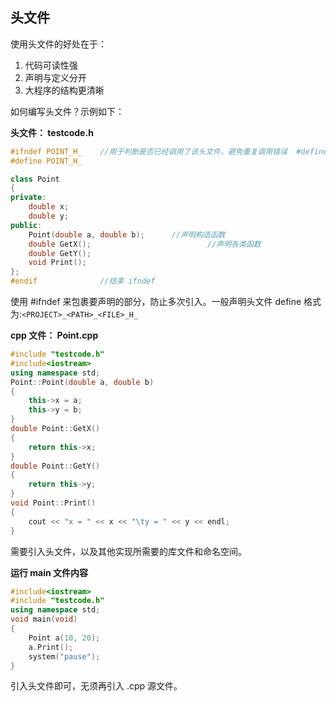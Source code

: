 ## 头文件
使用头文件的好处在于：
1. 代码可读性强
2. 声明与定义分开
3. 大程序的结构更清晰

如何编写头文件？示例如下：

**头文件： testcode.h**
``` cpp
#ifndef POINT_H_	//用于判断是否已经调用了该头文件，避免重复调用错误  #define 保护
#define POINT_H_

class Point
{
private:
	double x;
	double y;
public:
	Point(double a, double b);		//声明构造函数
	double GetX();							//声明各类函数
	double GetY();
	void Print();
};
#endif				//结束 ifndef
```

使用 #ifndef 来包裹要声明的部分，防止多次引入。一般声明头文件 define 格式为:``<PROJECT>_<PATH>_<FILE>_H_``


**cpp 文件： Point.cpp**
``` cpp
#include "testcode.h"
#include<iostream>
using namespace std;
Point::Point(double a, double b)
{
	this->x = a;
	this->y = b;
}
double Point::GetX()
{
	return this->x;
}
double Point::GetY()
{
	return this->y;
}
void Point::Print()
{
	cout << "x = " << x << "\ty = " << y << endl;
}
```

需要引入头文件，以及其他实现所需要的库文件和命名空间。

**运行 main 文件内容**
``` cpp
#include<iostream>
#include "testcode.h"
using namespace std;
void main(void)
{
	Point a(10, 20);
	a.Print();
	system("pause");
}
```

引入头文件即可，无须再引入 .cpp 源文件。